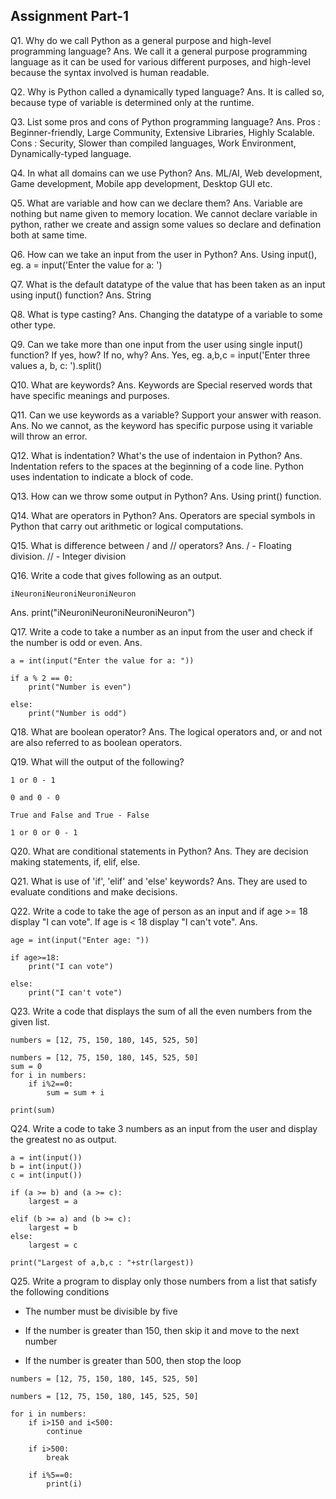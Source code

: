 ## Assignment Part-1
Q1. Why do we call Python as a general purpose and high-level programming language?
Ans. We call it a general purpose programming language as it can be used for various different purposes, and high-level because the syntax involved is human readable.

Q2. Why is Python called a dynamically typed language?
Ans. It is called so, because type of variable is determined only at the runtime.

Q3. List some pros and cons of Python programming language?
Ans. 
Pros : Beginner-friendly, Large Community, Extensive Libraries, Highly Scalable.
Cons : Security, Slower than compiled languages, Work Environment, Dynamically-typed language.

Q4. In what all domains can we use Python?
Ans. ML/AI, Web development, Game development, Mobile app development, Desktop GUI etc.

Q5. What are variable and how can we declare them?
Ans. Variable are nothing but name given to memory location. We cannot declare variable in python, rather we create and assign some values so declare and defination both at same time.

Q6. How can we take an input from the user in Python?
Ans. Using input(), eg. a = input('Enter the value for a: ')

Q7. What is the default datatype of the value that has been taken as an input using input() function?
Ans. String

Q8. What is type casting?
Ans. Changing the datatype of a variable to some other type.

Q9. Can we take more than one input from the user using single input() function? If yes, how? If no, why?
Ans. Yes, eg. a,b,c = input('Enter three values a, b, c: ').split()

Q10. What are keywords?
Ans. Keywords are Special reserved words that have specific meanings and purposes.

Q11. Can we use keywords as a variable? Support your answer with reason.
Ans. No we cannot, as the keyword has specific purpose using it variable will throw an error.

Q12. What is indentation? What's the use of indentaion in Python?
Ans. Indentation refers to the spaces at the beginning of a code line. Python uses indentation to indicate a block of code.

Q13. How can we throw some output in Python?
Ans. Using print() function.

Q14. What are operators in Python?
Ans. Operators are special symbols in Python that carry out arithmetic or logical computations.

Q15. What is difference between / and // operators?
Ans. / - Floating division. // - Integer division

Q16. Write a code that gives following as an output.
```
iNeuroniNeuroniNeuroniNeuron
```
Ans. print("iNeuroniNeuroniNeuroniNeuron")

Q17. Write a code to take a number as an input from the user and check if the number is odd or even.
Ans.
``` 
a = int(input("Enter the value for a: "))

if a % 2 == 0:
	print("Number is even")

else:
	print("Number is odd")	
```	

Q18. What are boolean operator?
Ans. The logical operators and, or and not are also referred to as boolean operators.

Q19. What will the output of the following?
```
1 or 0 - 1

0 and 0 - 0

True and False and True - False

1 or 0 or 0 - 1
```

Q20. What are conditional statements in Python?
Ans. They are decision making statements, if, elif, else.

Q21. What is use of 'if', 'elif' and 'else' keywords?
Ans. They are used to evaluate conditions and make decisions.	

Q22. Write a code to take the age of person as an input and if age >= 18 display "I can vote". If age is < 18 display "I can't vote".
Ans. 
```
age = int(input("Enter age: "))

if age>=18:
	print("I can vote")

else:
	print("I can't vote")
```

Q23. Write a code that displays the sum of all the even numbers from the given list.
```
numbers = [12, 75, 150, 180, 145, 525, 50]
```
```
numbers = [12, 75, 150, 180, 145, 525, 50]
sum = 0
for i in numbers:
    if i%2==0:
        sum = sum + i

print(sum)
```
Q24. Write a code to take 3 numbers as an input from the user and display the greatest no as output.
```
a = int(input())
b = int(input())
c = int(input())

if (a >= b) and (a >= c):
    largest = a
  
elif (b >= a) and (b >= c):
    largest = b
else:
    largest = c

print("Largest of a,b,c : "+str(largest))  
```

Q25. Write a program to display only those numbers from a list that satisfy the following conditions

- The number must be divisible by five

- If the number is greater than 150, then skip it and move to the next number

- If the number is greater than 500, then stop the loop
```
numbers = [12, 75, 150, 180, 145, 525, 50]
```
```
numbers = [12, 75, 150, 180, 145, 525, 50]

for i in numbers:
    if i>150 and i<500:
        continue

    if i>500:
        break

    if i%5==0:
        print(i)
```

